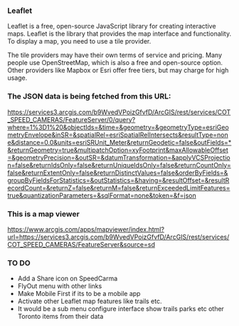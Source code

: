 ### Leaflet

Leaflet is a free, open-source JavaScript library for creating interactive maps. Leaflet  is the library that provides the map interface and functionality. To display a map, you need to use a tile provider.

The tile providers may have their own terms of service and pricing. Many people use OpenStreetMap, which is also a free and open-source option. Other providers like Mapbox or Esri offer free tiers, but may charge for high usage.


### The JSON data is being fetched from this URL:

https://services3.arcgis.com/b9WvedVPoizGfvfD/ArcGIS/rest/services/COT_SPEED_CAMERAS/FeatureServer/0/query?where=1%3D1%20&objectIds=&time=&geometry=&geometryType=esriGeometryEnvelope&inSR=&spatialRel=esriSpatialRelIntersects&resultType=none&distance=0.0&units=esriSRUnit_Meter&returnGeodetic=false&outFields=*&returnGeometry=true&multipatchOption=xyFootprint&maxAllowableOffset=&geometryPrecision=&outSR=&datumTransformation=&applyVCSProjection=false&returnIdsOnly=false&returnUniqueIdsOnly=false&returnCountOnly=false&returnExtentOnly=false&returnDistinctValues=false&orderByFields=&groupByFieldsForStatistics=&outStatistics=&having=&resultOffset=&resultRecordCount=&returnZ=false&returnM=false&returnExceededLimitFeatures=true&quantizationParameters=&sqlFormat=none&token=&f=json


### This is a map viewer

https://www.arcgis.com/apps/mapviewer/index.html?url=https://services3.arcgis.com/b9WvedVPoizGfvfD/ArcGIS/rest/services/COT_SPEED_CAMERAS/FeatureServer&source=sd


### TO DO

- Add a Share icon on SpeedCarma
- FlyOut menu with other links
- Make Mobile First if its to be a mobile app
- Activate other Leaflet map features like trails etc. 
- It would be a sub menu configure interface show trails parks etc other Toronto items from their data
